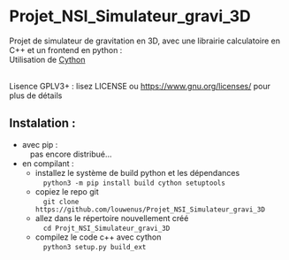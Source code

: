 # Projet_NSI_Simulateur_gravi_3D

Projet de simulateur de gravitation en 3D, avec une librairie calculatoire en C++ et un frontend en python :<br/>
Utilisation de [Cython](https://github.com/cython/cython)<br/><br/>

Lisence GPLV3+ :
lisez LICENSE ou https://www.gnu.org/licenses/ pour plus de détails

## Instalation :<br/>
- avec pip :<br/>
&emsp;pas encore distribué...<br/>
- en compilant :<br/>
  - installez le système de build python et les dépendances<br/>
  &emsp;`python3 -m pip install build cython setuptools`<br/>
  - copiez le repo git<br/>
  &emsp;`git clone https://github.com/louwenus/Projet_NSI_Simulateur_gravi_3D`<br/>
  - allez dans le répertoire nouvellement créé<br/>
  &emsp;`cd Projt_NSI_Simulateur_gravi_3D`<br/>
  - compilez le code c++ avec cython<br/>
  &emsp;`python3 setup.py build_ext`<br/>
